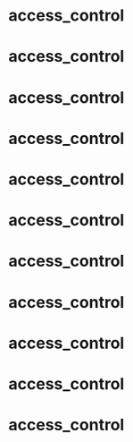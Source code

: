 # access_control
# access_control
# access_control
# access_control
# access_control
# access_control
# access_control
# access_control
# access_control
# access_control
# access_control
